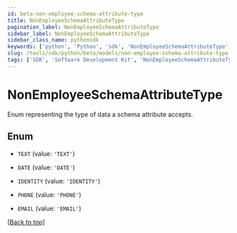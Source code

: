 ```yaml
---
id: beta-non-employee-schema-attribute-type
title: NonEmployeeSchemaAttributeType
pagination_label: NonEmployeeSchemaAttributeType
sidebar_label: NonEmployeeSchemaAttributeType
sidebar_class_name: pythonsdk
keywords: ['python', 'Python', 'sdk', 'NonEmployeeSchemaAttributeType', 'BetaNonEmployeeSchemaAttributeType'] 
slug: /tools/sdk/python/beta/models/non-employee-schema-attribute-type
tags: ['SDK', 'Software Development Kit', 'NonEmployeeSchemaAttributeType', 'BetaNonEmployeeSchemaAttributeType']
---
```


# NonEmployeeSchemaAttributeType

Enum representing the type of data a schema attribute accepts.

## Enum

* `TEXT` (value: `'TEXT'`)

* `DATE` (value: `'DATE'`)

* `IDENTITY` (value: `'IDENTITY'`)

* `PHONE` (value: `'PHONE'`)

* `EMAIL` (value: `'EMAIL'`)

[[Back to top]](#) 

